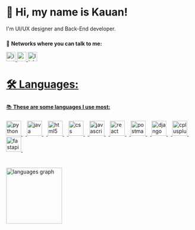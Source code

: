 # **👋 Hi, my name is Kauan!**
I'm UI/UX designer and Back-End developer.

###

💎 **Networks where you can talk to me:**
<div align="left">
  <a href="https://www.instagram.com/kauanl01?igsh=MTA1czhyN3liM3l0NQ==" title="Siga-me no Instagram!" /a>
  <img src="https://img.shields.io/static/v1?message=Instagram&logo=instagram&label=&color=2E1065&logoColor=ffffff&labelColor=0000&style=for-the-badge" height="25" alt="instagram logo" />
  <a href="mailto:saleskauan308@gmail.com" title="Envie-me um e-mail!" /a>
  <img src="https://img.shields.io/static/v1?message=Gmail&logo=gmail&label=&color=2E1065&logoColor=ffffff&labelColor=0000&style=for-the-badge" height="25" alt="gmail logo" />
  <a href="https://www.linkedin.com/in/kauan-vin%C3%ADcius-953773359?utm_source=share&utm_campaign=share_via&utm_content=profile&utm_medium=android_app" title="Conecte-se comigo!" /a>
  <img src="https://img.shields.io/static/v1?message=LinkedIn&logo=linkedin&label=&color=2E1065&logoColor=white&labelColor=&style=for-the-badge" height="25" alt="linkedin logo" />
</div>

###

# **🛠️ Languages:**

###

📚 **These are some languages I use most:**

###

<div align="left">
  <img src="https://skillicons.dev/icons?i=py" height="40" alt="python logo" title="Python" />
  <img width="8" />
  <img src="https://skillicons.dev/icons?i=java" height="40" alt="java logo" title="Java" />
  <img width="8" />
  <img src="https://skillicons.dev/icons?i=html" height="40" alt="html5 logo" title="HTML5" />
  <img width="8" />
  <img src="https://skillicons.dev/icons?i=css" height="40" alt="css logo" title="CSS3" />
  <img width="8" />
  <img src="https://skillicons.dev/icons?i=js" height="40" alt="javascript logo" title="JavaScript" />
  <img width="8" />
  <img src="https://skillicons.dev/icons?i=react" height="40" alt="react logo" title="React" />
  <img width="8" />
  <img src="https://skillicons.dev/icons?i=postman" height="40" alt="postman logo" title="Postman" />
  <img width="8" />
  <img src="https://skillicons.dev/icons?i=django" height="40" alt="django logo" title="Django" />
  <img width="8" />
  <img src="https://skillicons.dev/icons?i=cpp" height="40" alt="cplusplus logo" title="C++" />
  <img width="8" />
  <img src="https://skillicons.dev/icons?i=fastapi" height="40" alt="fastapi logo" title="FastAPI"  />
  <img width="8" />
</div>

###

<br clear="both">

<div align="left">
  <img src="https://github-readme-stats.vercel.app/api/top-langs?username=Kauan19-hub&locale=en&hide_title=false&layout=compact&card_width=320&langs_count=10&theme=dracula&hide_border=false&order=2" height="150" alt="languages graph"  />
</div>

###


    
